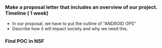 ### Make a proposal letter that includes an overview of our project.  Timeline ( 1 week)
- In our proposal, we have to put the outline of "ANDROID OPS" 
- Describe how it will impact society and why we need this. 

### Find POC in NSF 
